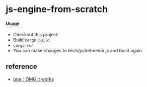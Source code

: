 # js-engine-from-scratch

#### Usage
* Checkout this project
* Build `cargo build`
* `cargo run`
* You can make changes to tests/js/defineVar.js and build again

## reference

- [boa：OMG it works](https://github.com/boa-dev/boa/commits/46b57f58903a43f740adc5d745656f4770940f0e?after=46b57f58903a43f740adc5d745656f4770940f0e+69&branch=46b57f58903a43f740adc5d745656f4770940f0e&qualified_name=46b57f58903a43f740adc5d745656f4770940f0e)
